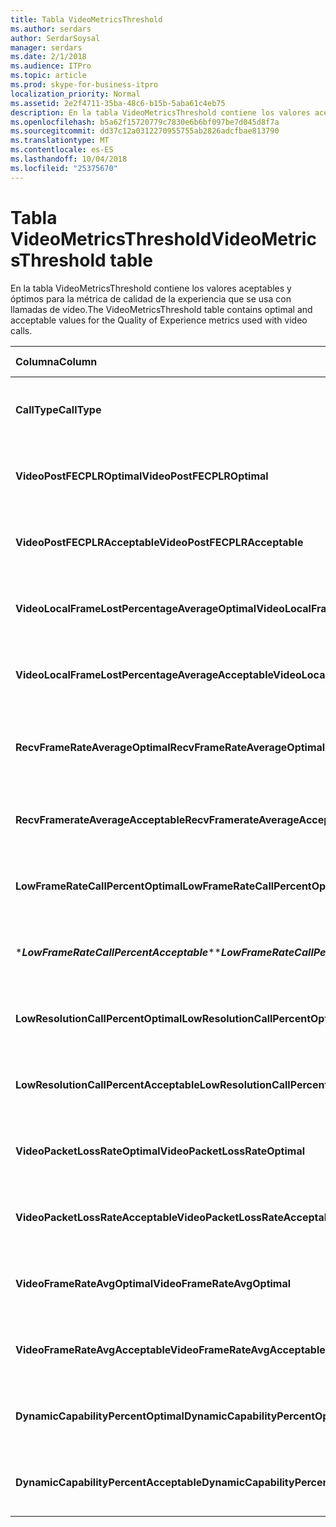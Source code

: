 ```yaml
---
title: Tabla VideoMetricsThreshold
ms.author: serdars
author: SerdarSoysal
manager: serdars
ms.date: 2/1/2018
ms.audience: ITPro
ms.topic: article
ms.prod: skype-for-business-itpro
localization_priority: Normal
ms.assetid: 2e2f4711-35ba-48c6-b15b-5aba61c4eb75
description: En la tabla VideoMetricsThreshold contiene los valores aceptables y óptimos para la métrica de calidad de la experiencia que se usa con llamadas de vídeo.
ms.openlocfilehash: b5a62f15720779c7830e6b6bf097be7d045d8f7a
ms.sourcegitcommit: dd37c12a0312270955755ab2826adcfbae813790
ms.translationtype: MT
ms.contentlocale: es-ES
ms.lasthandoff: 10/04/2018
ms.locfileid: "25375670"
---
```

# <a name="videometricsthreshold-table"></a><span data-ttu-id="6073b-103">Tabla VideoMetricsThreshold</span><span class="sxs-lookup"><span data-stu-id="6073b-103">VideoMetricsThreshold table</span></span>
 
<span data-ttu-id="6073b-104">En la tabla VideoMetricsThreshold contiene los valores aceptables y óptimos para la métrica de calidad de la experiencia que se usa con llamadas de vídeo.</span><span class="sxs-lookup"><span data-stu-id="6073b-104">The VideoMetricsThreshold table contains optimal and acceptable values for the Quality of Experience metrics used with video calls.</span></span>
  

| <span data-ttu-id="6073b-105">**Columna**</span><span class="sxs-lookup"><span data-stu-id="6073b-105">**Column**</span></span>                                               | <span data-ttu-id="6073b-106">**Tipo de datos**</span><span class="sxs-lookup"><span data-stu-id="6073b-106">**Data Type**</span></span>       | <span data-ttu-id="6073b-107">**Clave o índice**</span><span class="sxs-lookup"><span data-stu-id="6073b-107">**Key/Index**</span></span>  | <span data-ttu-id="6073b-108">**Detalles**</span><span class="sxs-lookup"><span data-stu-id="6073b-108">**Details**</span></span>                          |
|:---------------------------------------------------------|:--------------------|:---------------|:-------------------------------------|
| <span data-ttu-id="6073b-109">**CallType**</span><span class="sxs-lookup"><span data-stu-id="6073b-109">**CallType**</span></span> <br/>                                       | <span data-ttu-id="6073b-110">int</span><span class="sxs-lookup"><span data-stu-id="6073b-110">int</span></span>  <br/>          | <span data-ttu-id="6073b-111">Primary</span><span class="sxs-lookup"><span data-stu-id="6073b-111">Primary</span></span>  <br/> | <span data-ttu-id="6073b-112">Tipo de llamada que se realizó.</span><span class="sxs-lookup"><span data-stu-id="6073b-112">Type of call that was placed.</span></span>  <br/> |
| <span data-ttu-id="6073b-113">**VideoPostFECPLROptimal**</span><span class="sxs-lookup"><span data-stu-id="6073b-113">**VideoPostFECPLROptimal**</span></span> <br/>                         | <span data-ttu-id="6073b-114">decimal(5,2)</span><span class="sxs-lookup"><span data-stu-id="6073b-114">decimal(5,2)</span></span>  <br/> |                | <span data-ttu-id="6073b-115">El valor predeterminado es 0,05.</span><span class="sxs-lookup"><span data-stu-id="6073b-115">The default value is 0.05.</span></span>  <br/>    |
| <span data-ttu-id="6073b-116">**VideoPostFECPLRAcceptable**</span><span class="sxs-lookup"><span data-stu-id="6073b-116">**VideoPostFECPLRAcceptable**</span></span> <br/>                      | <span data-ttu-id="6073b-117">decimal(5,2)</span><span class="sxs-lookup"><span data-stu-id="6073b-117">decimal(5,2)</span></span>  <br/> |                | <span data-ttu-id="6073b-118">El valor predeterminado es 0,10.</span><span class="sxs-lookup"><span data-stu-id="6073b-118">The default value is 0.10.</span></span>  <br/>    |
| <span data-ttu-id="6073b-119">**VideoLocalFrameLostPercentageAverageOptimal**</span><span class="sxs-lookup"><span data-stu-id="6073b-119">**VideoLocalFrameLostPercentageAverageOptimal**</span></span> <br/>    | <span data-ttu-id="6073b-120">decimal(5,2)</span><span class="sxs-lookup"><span data-stu-id="6073b-120">decimal(5,2)</span></span>  <br/> |                | <span data-ttu-id="6073b-121">El valor predeterminado es 5.0.</span><span class="sxs-lookup"><span data-stu-id="6073b-121">The default value is 5.0.</span></span>  <br/>     |
| <span data-ttu-id="6073b-122">**VideoLocalFrameLostPercentageAverageAcceptable**</span><span class="sxs-lookup"><span data-stu-id="6073b-122">**VideoLocalFrameLostPercentageAverageAcceptable**</span></span> <br/> | <span data-ttu-id="6073b-123">decimal(5,2)</span><span class="sxs-lookup"><span data-stu-id="6073b-123">decimal(5,2)</span></span>  <br/> |                | <span data-ttu-id="6073b-124">El valor predeterminado es 10,0.</span><span class="sxs-lookup"><span data-stu-id="6073b-124">The default value is 10.0.</span></span>  <br/>    |
| <span data-ttu-id="6073b-125">**RecvFrameRateAverageOptimal**</span><span class="sxs-lookup"><span data-stu-id="6073b-125">**RecvFrameRateAverageOptimal**</span></span> <br/>                    | <span data-ttu-id="6073b-126">decimal(9,4)</span><span class="sxs-lookup"><span data-stu-id="6073b-126">decimal(9,4)</span></span>  <br/> |                | <span data-ttu-id="6073b-127">El valor predeterminado es 12,0000.</span><span class="sxs-lookup"><span data-stu-id="6073b-127">The default value is 12.0000.</span></span>  <br/> |
| <span data-ttu-id="6073b-128">**RecvFramerateAverageAcceptable**</span><span class="sxs-lookup"><span data-stu-id="6073b-128">**RecvFramerateAverageAcceptable**</span></span> <br/>                 | <span data-ttu-id="6073b-129">decimal(9,4)</span><span class="sxs-lookup"><span data-stu-id="6073b-129">decimal(9,4)</span></span>  <br/> |                | <span data-ttu-id="6073b-130">El valor predeterminado es 7,0000.</span><span class="sxs-lookup"><span data-stu-id="6073b-130">The default value is 7.0000.</span></span>  <br/>  |
| <span data-ttu-id="6073b-131">**LowFrameRateCallPercentOptimal**</span><span class="sxs-lookup"><span data-stu-id="6073b-131">**LowFrameRateCallPercentOptimal**</span></span> <br/>                 | <span data-ttu-id="6073b-132">decimal(5,2)</span><span class="sxs-lookup"><span data-stu-id="6073b-132">decimal(5,2)</span></span>  <br/> |                | <span data-ttu-id="6073b-133">El valor predeterminado es 5.0.</span><span class="sxs-lookup"><span data-stu-id="6073b-133">The default value is 5.0.</span></span>  <br/>     |
| <span data-ttu-id="6073b-134">\****LowFrameRateCallPercentAcceptable***\*</span><span class="sxs-lookup"><span data-stu-id="6073b-134">\****LowFrameRateCallPercentAcceptable***\*</span></span> <br/>        | <span data-ttu-id="6073b-135">decimal(5,2)</span><span class="sxs-lookup"><span data-stu-id="6073b-135">decimal(5,2)</span></span>  <br/> |                | <span data-ttu-id="6073b-136">El valor predeterminado es 10,0 /</span><span class="sxs-lookup"><span data-stu-id="6073b-136">The default value is 10.0/</span></span>  <br/>    |
| <span data-ttu-id="6073b-137">**LowResolutionCallPercentOptimal**</span><span class="sxs-lookup"><span data-stu-id="6073b-137">**LowResolutionCallPercentOptimal**</span></span> <br/>                | <span data-ttu-id="6073b-138">decimal(5,2)</span><span class="sxs-lookup"><span data-stu-id="6073b-138">decimal(5,2)</span></span>  <br/> |                | <span data-ttu-id="6073b-139">El valor predeterminado es 5.0.</span><span class="sxs-lookup"><span data-stu-id="6073b-139">The default value is 5.0.</span></span>  <br/>     |
| <span data-ttu-id="6073b-140">**LowResolutionCallPercentAcceptable**</span><span class="sxs-lookup"><span data-stu-id="6073b-140">**LowResolutionCallPercentAcceptable**</span></span> <br/>             | <span data-ttu-id="6073b-141">decimal(5,2)</span><span class="sxs-lookup"><span data-stu-id="6073b-141">decimal(5,2)</span></span>  <br/> |                | <span data-ttu-id="6073b-142">El valor predeterminado es 10,0.</span><span class="sxs-lookup"><span data-stu-id="6073b-142">The default value is 10.0.</span></span>  <br/>    |
| <span data-ttu-id="6073b-143">**VideoPacketLossRateOptimal**</span><span class="sxs-lookup"><span data-stu-id="6073b-143">**VideoPacketLossRateOptimal**</span></span> <br/>                     | <span data-ttu-id="6073b-144">foat</span><span class="sxs-lookup"><span data-stu-id="6073b-144">foat</span></span>  <br/>         |                | <span data-ttu-id="6073b-145">El valor predeterminado es 0,05.</span><span class="sxs-lookup"><span data-stu-id="6073b-145">The default value is 0.05.</span></span>  <br/>    |
| <span data-ttu-id="6073b-146">**VideoPacketLossRateAcceptable**</span><span class="sxs-lookup"><span data-stu-id="6073b-146">**VideoPacketLossRateAcceptable**</span></span> <br/>                  | <span data-ttu-id="6073b-147">float</span><span class="sxs-lookup"><span data-stu-id="6073b-147">float</span></span>  <br/>        |                | <span data-ttu-id="6073b-148">El valor predeterminado es 0,10.</span><span class="sxs-lookup"><span data-stu-id="6073b-148">The default value is 0.10.</span></span>  <br/>    |
| <span data-ttu-id="6073b-149">**VideoFrameRateAvgOptimal**</span><span class="sxs-lookup"><span data-stu-id="6073b-149">**VideoFrameRateAvgOptimal**</span></span> <br/>                       | <span data-ttu-id="6073b-150">float</span><span class="sxs-lookup"><span data-stu-id="6073b-150">float</span></span>  <br/>        |                | <span data-ttu-id="6073b-151">El valor predeterminado es 12.</span><span class="sxs-lookup"><span data-stu-id="6073b-151">The default value is 12.</span></span>  <br/>      |
| <span data-ttu-id="6073b-152">**VideoFrameRateAvgAcceptable**</span><span class="sxs-lookup"><span data-stu-id="6073b-152">**VideoFrameRateAvgAcceptable**</span></span> <br/>                    | <span data-ttu-id="6073b-153">float</span><span class="sxs-lookup"><span data-stu-id="6073b-153">float</span></span>  <br/>        |                | <span data-ttu-id="6073b-154">El valor predeterminado es 7.</span><span class="sxs-lookup"><span data-stu-id="6073b-154">The default value is 7.</span></span>  <br/>       |
| <span data-ttu-id="6073b-155">**DynamicCapabilityPercentOptimal**</span><span class="sxs-lookup"><span data-stu-id="6073b-155">**DynamicCapabilityPercentOptimal**</span></span> <br/>                | <span data-ttu-id="6073b-156">decimal(5,2)</span><span class="sxs-lookup"><span data-stu-id="6073b-156">decimal(5,2)</span></span>  <br/> |                | <span data-ttu-id="6073b-157">El valor predeterminado es 5,00.</span><span class="sxs-lookup"><span data-stu-id="6073b-157">The default value is 5.00.</span></span>  <br/>    |
| <span data-ttu-id="6073b-158">**DynamicCapabilityPercentAcceptable**</span><span class="sxs-lookup"><span data-stu-id="6073b-158">**DynamicCapabilityPercentAcceptable**</span></span> <br/>             | <span data-ttu-id="6073b-159">decimal(5,2)</span><span class="sxs-lookup"><span data-stu-id="6073b-159">decimal(5,2)</span></span>  <br/> |                | <span data-ttu-id="6073b-160">El valor predeterminado es 10,00.</span><span class="sxs-lookup"><span data-stu-id="6073b-160">The default value is 10.00.</span></span>  <br/>   |


